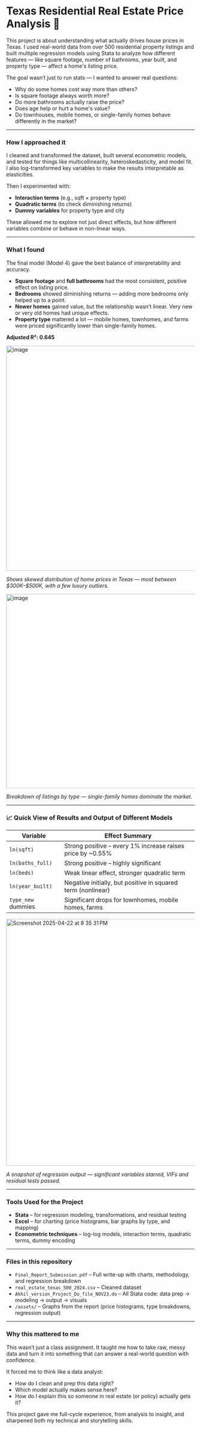 #  Texas Residential Real Estate Price Analysis 🏡

This project is about understanding what actually drives house prices in Texas. I used real-world data from over 500 residential property listings and built multiple regression models using Stata to analyze how different features — like square footage, number of bathrooms, year built, and property type — affect a home's listing price.

The goal wasn’t just to run stats — I wanted to answer real questions:  
- Why do some homes cost way more than others?  
- Is square footage always worth more?  
- Do more bathrooms actually raise the price?  
- Does age help or hurt a home's value?  
- Do townhouses, mobile homes, or single-family homes behave differently in the market?

---

### How I approached it

I cleaned and transformed the dataset, built several econometric models, and tested for things like multicollinearity, heteroskedasticity, and model fit. I also log-transformed key variables to make the results interpretable as elasticities.

Then I experimented with:
- **Interaction terms** (e.g., sqft × property type)
- **Quadratic terms** (to check diminishing returns)
- **Dummy variables** for property type and city

These allowed me to explore not just direct effects, but how different variables combine or behave in non-linear ways.

---

### What I found

The final model (Model 4) gave the best balance of interpretability and accuracy.

- **Square footage** and **full bathrooms** had the most consistent, positive effect on listing price.
- **Bedrooms** showed diminishing returns — adding more bedrooms only helped up to a point.
- **Newer homes** gained value, but the relationship wasn’t linear. Very new or very old homes had unique effects.
- **Property type** mattered a lot — mobile homes, townhomes, and farms were priced significantly lower than single-family homes.

**Adjusted R²: 0.645**  


<img width="600" alt="image" src="https://github.com/user-attachments/assets/ba4c526b-1dfd-48fa-8a1b-7542eb93d965" />
  
*Shows skewed distribution of home prices in Texas — most between \$300K–\$500K, with a few luxury outliers.*

<img width="517" alt="image" src="https://github.com/user-attachments/assets/1d3a92ee-d431-4e3c-90f5-eac173335ff4" />
  
*Breakdown of listings by type — single-family homes dominate the market.*

---

### 📈 Quick View of Results and Output of Different Models

| Variable             | Effect Summary                                 |
|----------------------|------------------------------------------------|
| `ln(sqft)`           | Strong positive – every 1% increase raises price by ~0.55%  
| `ln(baths_full)`     | Strong positive – highly significant  
| `ln(beds)`           | Weak linear effect, stronger quadratic term  
| `ln(year_built)`     | Negative initially, but positive in squared term (nonlinear)  
| `type_new` dummies   | Significant drops for townhomes, mobile homes, farms


<img width="658" alt="Screenshot 2025-04-22 at 8 35 31 PM" src="https://github.com/user-attachments/assets/4426d878-3deb-43cc-bedc-841d68b34385" />

*A snapshot of regression output — significant variables starred, VIFs and residual tests passed.*

---

### Tools Used for the Project

- **Stata** – for regression modeling, transformations, and residual testing
- **Excel** – for charting (price histograms, bar graphs by type, and mapping)
- **Econometric techniques** – log-log models, interaction terms, quadratic terms, dummy encoding

---

### Files in this repository

- `Final_Report_Submission.pdf` – Full write-up with charts, methodology, and regression breakdown
- `real_estate_texas_500_2024.csv` – Cleaned dataset
- `Akhil_version_Project_Do_file_NOV23.do` – All Stata code: data prep → modeling → output → visuals
- `/assets/` – Graphs from the report (price histograms, type breakdowns, regression output)

---

### Why this mattered to me

This wasn’t just a class assignment. It taught me how to take raw, messy data and turn it into something that can answer a real-world question with confidence.

It forced me to think like a data analyst:
- How do I clean and prep this data right?
- Which model actually makes sense here?
- How do I explain this so someone in real estate (or policy) actually gets it?

This project gave me full-cycle experience, from analysis to insight, and sharpened both my technical and storytelling skills.

